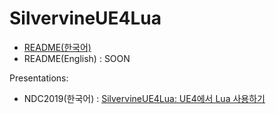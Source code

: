 SilvervineUE4Lua
================

* [README(한국어)](https://github.com/devcat-studio/SilvervineUE4Lua/blob/master/Plugins/SilvervineUE4Lua/Documents/README_ko.md)
* README(English) : SOON

Presentations:
* NDC2019(한국어) : [SilvervineUE4Lua: UE4에서 Lua 사용하기](https://www.slideshare.net/devcatpublications/silvervineue4lua-ue4-lua-ndc2019)
